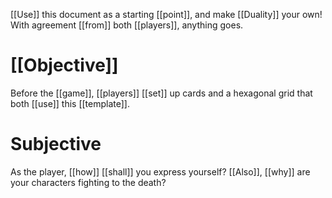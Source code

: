 [[Use]] this document as a starting [[point]], and make [[Duality]] your own! With agreement [[from]] both [[players]], anything goes.

# [[Objective]]

Before the [[game]], [[players]] [[set]] up cards and a hexagonal grid that both [[use]] this [[template]].

# Subjective

As the player, [[how]] [[shall]] you express yourself?
[[Also]], [[why]] are your characters fighting to the death?

